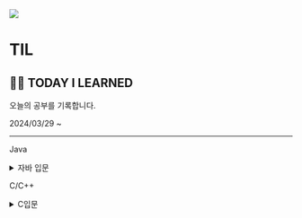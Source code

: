 <img src="https://capsule-render.vercel.app/api?type=venom&color=gradient&height=120&section=header&text=TIL&fontSize=70" />

# TIL

🧑‍💻  TODAY  I  LEARNED
---

오늘의 공부를 기록합니다.

2024/03/29 ~



---
Java
<details>
<summary>
  자바 입문
</summary>
   토글 안 내용
</details>

C/C++
<details>
<summary>
  C입문
</summary>
   토글 안 내용
</details>
